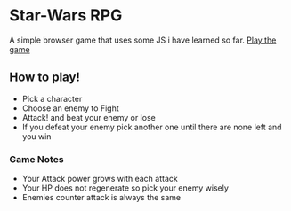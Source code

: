 # Star-Wars RPG
A simple browser game that uses some JS i have learned so far. [Play the game](https://roblc.github.io/Star-Wars-RPG/)

## How to play!
* Pick a character
* Choose an enemy to Fight
* Attack! and beat your enemy or lose 
* If you defeat your enemy pick another one until there are none left and you win

### Game Notes
* Your Attack power grows with each attack 
* Your HP does not regenerate so pick your enemy wisely 
* Enemies counter attack is always the same 

